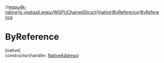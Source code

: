//[wgpu4k-native](../../../../index.md)/[io.ygdrasil.wgpu](../../index.md)/[WGPUChainedStruct](../index.md)/[[native]ByReference](index.md)/[ByReference](-by-reference.md)

# ByReference

[native]\
constructor(handler: [NativeAddress](../../../ffi/-native-address/index.md))
